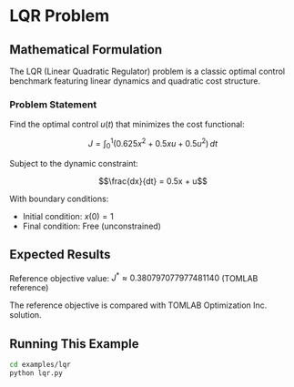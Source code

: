 # LQR Problem

## Mathematical Formulation

The LQR (Linear Quadratic Regulator) problem is a classic optimal control benchmark featuring linear dynamics and quadratic cost structure.

### Problem Statement

Find the optimal control $u(t)$ that minimizes the cost functional:

$$J = \int_0^{1} (0.625x^2 + 0.5xu + 0.5u^2) \, dt$$

Subject to the dynamic constraint:

$$\frac{dx}{dt} = 0.5x + u$$

With boundary conditions:
- Initial condition: $x(0) = 1$
- Final condition: Free (unconstrained)

## Expected Results

Reference objective value: $J^* \approx 0.380797077977481140$ (TOMLAB reference)

The reference objective is compared with TOMLAB Optimization Inc. solution.

## Running This Example

```bash
cd examples/lqr
python lqr.py
```

